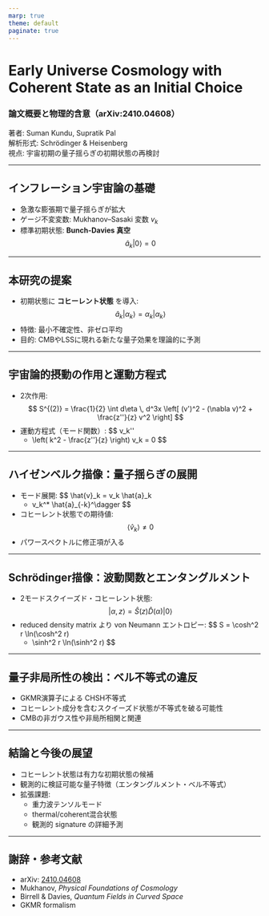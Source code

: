 ```yaml
---
marp: true
theme: default
paginate: true
---
```


# Early Universe Cosmology with Coherent State as an Initial Choice
### 論文概要と物理的含意（arXiv:2410.04608）

著者: Suman Kundu, Supratik Pal  
解析形式: Schrödinger & Heisenberg  
視点: 宇宙初期の量子揺らぎの初期状態の再検討

---

## インフレーション宇宙論の基礎

- 急激な膨張期で量子揺らぎが拡大
- ゲージ不変変数: Mukhanov–Sasaki 変数 $v_k$
- 標準初期状態: **Bunch-Davies 真空**
  $$
    \hat{a}_k |0\rangle = 0
  $$

---

## 本研究の提案

- 初期状態に **コヒーレント状態** を導入:
  $$
    \hat{a}_k |\alpha_k\rangle 
    = \alpha_k |\alpha_k\rangle
  $$
- 特徴: 最小不確定性、非ゼロ平均
- 目的: CMBやLSSに現れる新たな量子効果を理論的に予測

---

## 宇宙論的摂動の作用と運動方程式

- 2次作用:
  $$
    S^{(2)} 
    = \frac{1}{2} 
    \int d\eta \, 
    d^3x 
    \left[ 
        (v')^2 - (\nabla v)^2 + \frac{z''}{z} v^2 
    \right]
  $$
- 運動方程式（モード関数）:
  $$
    v_k'' 
    + \left( k^2 - \frac{z''}{z} \right) v_k 
    = 0
  $$

---

## ハイゼンベルク描像：量子揺らぎの展開

- モード展開:
  $$
    \hat{v}_k 
    = v_k \hat{a}_k 
    + v_k^* \hat{a}_{-k}^\dagger
  $$
- コヒーレント状態での期待値:
  $$
    \langle \hat{v}_k \rangle 
    \ne 0
  $$
- パワースペクトルに修正項が入る

---

## Schrödinger描像：波動関数とエンタングルメント

- 2モードスクイーズド・コヒーレント状態:
  $$
    |\alpha, z\rangle 
    = \hat{S}(z)\hat{D}(\alpha)|0\rangle
  $$
- reduced density matrix より von Neumann エントロピー:
  $$
    S 
    = \cosh^2 r \ln(\cosh^2 r) 
    - \sinh^2 r \ln(\sinh^2 r)
  $$

---

## 量子非局所性の検出：ベル不等式の違反

- GKMR演算子による CHSH不等式
- コヒーレント成分を含むスクイーズド状態が不等式を破る可能性
- CMBの非ガウス性や非局所相関と関連

---

## 結論と今後の展望

- コヒーレント状態は有力な初期状態の候補
- 観測的に検証可能な量子特徴（エンタングルメント・ベル不等式）
- 拡張課題:
  - 重力波テンソルモード
  - thermal/coherent混合状態
  - 観測的 signature の詳細予測

---

## 謝辞・参考文献

- arXiv: [2410.04608](https://arxiv.org/abs/2410.04608)
- Mukhanov, *Physical Foundations of Cosmology*
- Birrell & Davies, *Quantum Fields in Curved Space*
- GKMR formalism
